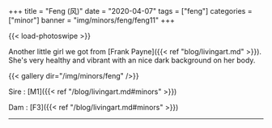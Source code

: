 +++
title = "Feng (风)"
date = "2020-04-07"
tags = ["feng"]
categories = ["minor"]
banner = "img/minors/feng/feng11"
+++

{{< load-photoswipe >}}

Another little girl we got from [Frank Payne]({{< ref "blog/livingart.md" >}}). She's very healthy and vibrant with an nice dark background on her body.


{{< gallery dir="/img/minors/feng" />}}

Sire
: [M1]({{< ref "/blog/livingart.md#minors" >}})

Dam
: [F3]({{< ref "/blog/livingart.md#minors" >}})

---